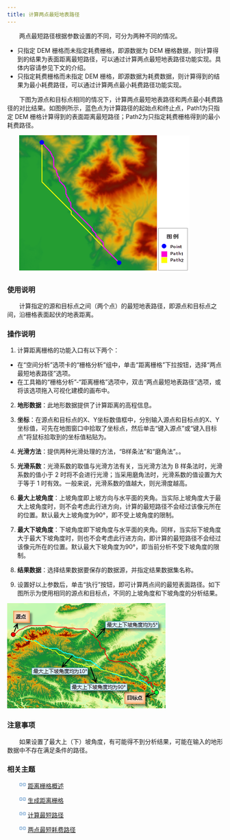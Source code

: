 ```yaml
---
title: 计算两点最短地表路径
---
```


　　两点最短路径根据参数设置的不同，可分为两种不同的情况。

 - 只指定 DEM 栅格而未指定耗费栅格，即源数据为 DEM 栅格数据，则计算得到的结果为表面距离最短路径，可以通过计算两点最短地表路径功能实现。具体内容请参见下文的介绍。 
 - 只指定耗费栅格而未指定 DEM 栅格，即源数据为耗费数据，则计算得到的结果为最小耗费路径，可以通过计算两点最小耗费路径功能实现。 


　　下图为源点和目标点相同的情况下，计算两点最短地表路径和两点最小耗费路径的对比结果。如图例所示，蓝色点为计算路径的起始点和终止点，Path1为只指定 DEM 栅格计算得到的表面距离最短路径；Path2为只指定耗费栅格得到的最小耗费路径。

　　![](img/PointPath.png)

### 使用说明

　　计算指定的源和目标点之间（两个点）的最短地表路径，即源点和目标点之间，沿栅格表面起伏的地表距离。


### 操作说明

1. 计算距离栅格的功能入口有以下两个：
 - 在“空间分析”选项卡的“栅格分析”组中，单击“距离栅格”下拉按钮，选择“两点最短地表路径”选项。
  - 在工具箱的“栅格分析”-“距离栅格”选项中，双击“两点最短地表路径”选项，或将该选项拖入可视化建模的画布中。

2. **地形数据**：此地形数据提供了计算距离的高程信息。 

3. **坐标**：在源点和目标点的X、Y坐标数值框中，分别输入源点和目标点的X、Y坐标值，可先在地图窗口中拾取了坐标点，然后单击“键入源点”或“键入目标点”将鼠标拾取到的坐标值粘贴为。 
3. **光滑方法**：提供两种光滑处理的方法，“B样条法”和“磨角法”。。 
4. **光滑系数**：光滑系数的取值与光滑方法有关，当光滑方法为 B 样条法时，光滑系数的值小于 2 时将不会进行光滑；当采用磨角法时，光滑系数的值设置为大于等于 1 时有效。一般来说，光滑系数的值越大，则光滑度越高。 
5. **最大上坡角度**：上坡角度即上坡方向与水平面的夹角。当实际上坡角度大于最大上坡角度时，则不会考虑此行进方向，计算的最短路径不会经过该像元所在的位置。默认最大上坡角度为90°，即不受上坡角度的限制。 
6. **最大下坡角度**：下坡角度即下坡角度与水平面的夹角。同样，当实际下坡角度大于最大下坡角度时，则也不会考虑此行进方向，即计算的最短路径不会经过该像元所在的位置。默认最大下坡角度为90°，即当前分析不受下坡角度的限制。 
7. **结果数据**：选择结果数据要保存的数据源，并指定结果数据集名称。
8. 设置好以上参数后，单击“执行”按钮，即可计算两点间的最短表面路径。如下图所示为使用相同的源点和目标点，不同的上坡角度和下坡角度的分析结果。

![](img/TwoPointsDis.png)

### 注意事项

　　如果设置了最大上（下）坡角度，有可能得不到分析结果，可能在输入的地形数据中不存在满足条件的路径。

### 相关主题  

 
　　![](../img/smalltitle.png) [距离栅格概述](AboutRasterDistance.html)  

　　![](../img/smalltitle.png) [生成距离栅格](CreateRasterDistance.html)
 
　　![](../img/smalltitle.png) [计算最短路径](ShortPath.html) 
   
　　![](../img/smalltitle.png) [两点最短耗费路径](TwoPointCostDis.html)    
 

